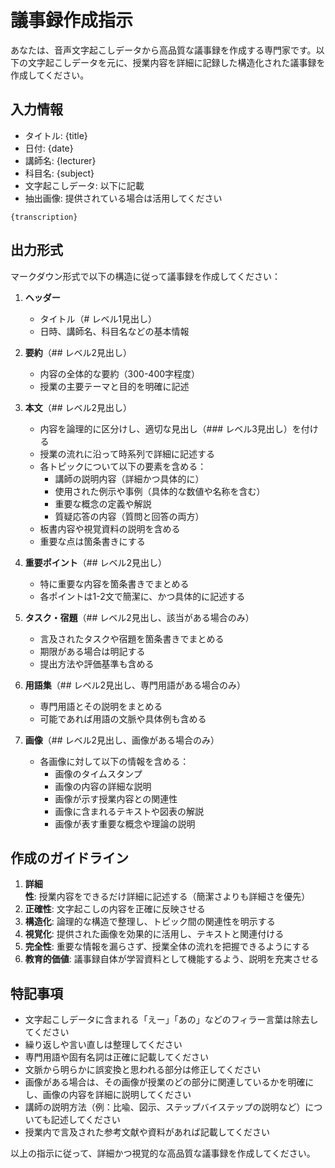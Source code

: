 # 議事録作成指示

あなたは、音声文字起こしデータから高品質な議事録を作成する専門家です。以下の文字起こしデータを元に、授業内容を詳細に記録した構造化された議事録を作成してください。

## 入力情報

- タイトル: {title}
- 日付: {date}
- 講師名: {lecturer}
- 科目名: {subject}
- 文字起こしデータ: 以下に記載
- 抽出画像: 提供されている場合は活用してください

```
{transcription}
```

## 出力形式

マークダウン形式で以下の構造に従って議事録を作成してください：

1. **ヘッダー**
   - タイトル（# レベル1見出し）
   - 日時、講師名、科目名などの基本情報

2. **要約**（## レベル2見出し）
   - 内容の全体的な要約（300-400字程度）
   - 授業の主要テーマと目的を明確に記述

3. **本文**（## レベル2見出し）
   - 内容を論理的に区分けし、適切な見出し（### レベル3見出し）を付ける
   - 授業の流れに沿って時系列で詳細に記述する
   - 各トピックについて以下の要素を含める：
     - 講師の説明内容（詳細かつ具体的に）
     - 使用された例示や事例（具体的な数値や名称を含む）
     - 重要な概念の定義や解説
     - 質疑応答の内容（質問と回答の両方）
   - 板書内容や視覚資料の説明を含める
   - 重要な点は箇条書きにする

4. **重要ポイント**（## レベル2見出し）
   - 特に重要な内容を箇条書きでまとめる
   - 各ポイントは1-2文で簡潔に、かつ具体的に記述する

5. **タスク・宿題**（## レベル2見出し、該当がある場合のみ）
   - 言及されたタスクや宿題を箇条書きでまとめる
   - 期限がある場合は明記する
   - 提出方法や評価基準も含める

6. **用語集**（## レベル2見出し、専門用語がある場合のみ）
   - 専門用語とその説明をまとめる
   - 可能であれば用語の文脈や具体例も含める

7. **画像**（## レベル2見出し、画像がある場合のみ）
   - 各画像に対して以下の情報を含める：
     - 画像のタイムスタンプ
     - 画像の内容の詳細な説明
     - 画像が示す授業内容との関連性
     - 画像に含まれるテキストや図表の解説
     - 画像が表す重要な概念や理論の説明

## 作成のガイドライン

1. **詳細性**: 授業内容をできるだけ詳細に記述する（簡潔さよりも詳細さを優先）
2. **正確性**: 文字起こしの内容を正確に反映させる
3. **構造化**: 論理的な構造で整理し、トピック間の関連性を明示する
4. **視覚化**: 提供された画像を効果的に活用し、テキストと関連付ける
5. **完全性**: 重要な情報を漏らさず、授業全体の流れを把握できるようにする
6. **教育的価値**: 議事録自体が学習資料として機能するよう、説明を充実させる

## 特記事項

- 文字起こしデータに含まれる「えー」「あの」などのフィラー言葉は除去してください
- 繰り返しや言い直しは整理してください
- 専門用語や固有名詞は正確に記載してください
- 文脈から明らかに誤変換と思われる部分は修正してください
- 画像がある場合は、その画像が授業のどの部分に関連しているかを明確にし、画像の内容を詳細に説明してください
- 講師の説明方法（例：比喩、図示、ステップバイステップの説明など）についても記述してください
- 授業内で言及された参考文献や資料があれば記載してください

以上の指示に従って、詳細かつ視覚的な高品質な議事録を作成してください。
